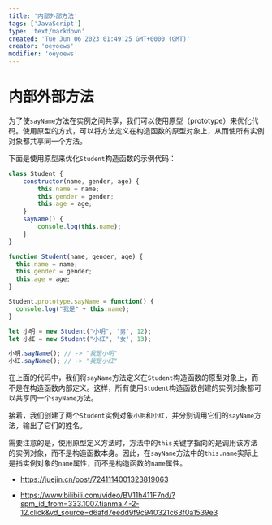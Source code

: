 ```yaml
---
title: '内部外部方法'
tags: ['JavaScript']
type: 'text/markdown'
created: 'Tue Jun 06 2023 01:49:25 GMT+0000 (GMT)'
creator: 'oeyoews'
modifier: 'oeyoews'
---
```


# 内部外部方法

为了使`sayName`方法在实例之间共享，我们可以使用原型（prototype）来优化代码。使用原型的方式，可以将方法定义在构造函数的原型对象上，从而使所有实例对象都共享同一个方法。

下面是使用原型来优化`Student`构造函数的示例代码：

```js
class Student {
    constructor(name, gender, age) {
        this.name = name;
        this.gender = gender;
        this.age = age;
    }
    sayName() {
        console.log(this.name); 
    }
}
```

```javascript
function Student(name, gender, age) {
  this.name = name;
  this.gender = gender;
  this.age = age;
}

Student.prototype.sayName = function() {
  console.log("我是" + this.name);
}

let 小明 = new Student("小明", '男', 12);
let 小红 = new Student("小红", '女', 13);

小明.sayName(); // -> "我是小明"
小红.sayName(); // -> "我是小红"
```

在上面的代码中，我们将`sayName`方法定义在`Student`构造函数的原型对象上，而不是在构造函数内部定义。这样，所有使用`Student`构造函数创建的实例对象都可以共享同一个`sayName`方法。

接着，我们创建了两个`Student`实例对象`小明`和`小红`，并分别调用它们的`sayName`方法，输出了它们的姓名。

需要注意的是，使用原型定义方法时，方法中的`this`关键字指向的是调用该方法的实例对象，而不是构造函数本身。因此，在`sayName`方法中的`this.name`实际上是指实例对象的`name`属性，而不是构造函数的`name`属性。

* <https://juejin.cn/post/7241114001323819063>

* <https://www.bilibili.com/video/BV11h411F7nd/?spm_id_from=333.1007.tianma.4-2-12.click&vd_source=d6afd7eedd9f9c940321c63f0a1539e3>
